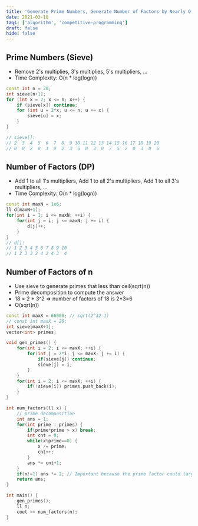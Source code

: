 ```yaml
---
title: 'Generate Prime Numbers, Generate Number of Factors by Nearly O(n)'
date: 2021-03-10
tags: ['algorithm', 'competitive-programming']
draft: false
hide: false
---
```


## Prime Numbers (Sieve)
* Remove 2's multiplies, 3's multiplies, 5's multipliers, ...
* Time Complexity: O(n * log(logn))
``` cpp
const int n = 20;
int sieve[n+1];
for (int x = 2; x <= n; x++) {
    if (sieve[x]) continue;
    for (int u = 2*x; u <= n; u += x) {
        sieve[u] = x;
    }
}

// sieve[]: 
// 2  3  4  5  6  7  8  9 10 11 12 13 14 15 16 17 18 19 20
// 0  0  2  0  3  0  2  3  5  0  3  0  7  5  2  0  3  0  5
```

## Number of Factors (DP)
* Add 1 to all 1's multipliers, Add 1 to all 2's multipliers, Add 1 to all 3's multipliers, ...
* Time Complexity: O(n * log(logn))
``` cpp
const int maxN = 1e6;
ll d[maxN+1];
for(int i = 1; i <= maxN; ++i) {
    for(int j = i; j <= maxN; j += i) {
        d[j]++;
    }
}
// d[]:
// 1 2 3 4 5 6 7 8 9 10
// 1 2 3 3 2 4 2 4 3  4 
```

## Number of Factors of n
* Use sieve to generate primes that less than ceil(sqrt(n))
* Prime decomposition to compute the answer
* 18 = 2 * 3^2 => number of factors of 18 is 2*3=6
* O(sqrt(n))

``` cpp
const int maxX = 66000; // sqrt(2^32-1)
// const int maxX = 20;
int sieve[maxX+1];
vector<int> primes;

void gen_primes() {
    for(int i = 2; i <= maxX; ++i) {
        for(int j = 2*i; j <= maxX; j += i) {
            if(sieve[j]) continue; 
            sieve[j] = i;
        }
    }
    for(int i = 2; i <= maxX; ++i) {
        if(!sieve[i]) primes.push_back(i);
    }
}

int num_factors(ll x) {
    // prime decomposition
    int ans = 1;
    for(int prime : primes) {
        if(prime*prime > x) break;
        int cnt = 0;
        while(x%prime==0) {
            x /= prime;
            cnt++;
        }
        ans *= cnt+1;
    }
    if(x!=1) ans *= 2; // Important because the prime factor could larger than sqrt(x)
    return ans;
}

int main() {
    gen_primes();
    ll n;
    cout << num_factors(n);
}
```